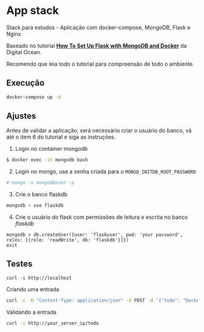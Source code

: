 # App stack

Stack para estudos - Aplicação com docker-compose, MongoDB, Flask e Nginx

Baseado no tutorial [**How To Set Up Flask with MongoDB and Docker**](https://www.digitalocean.com/community/tutorials/how-to-set-up-flask-with-mongodb-and-docker) da Digital Ocean.

Recomendo que leia todo o tutorial para compreensão de todo o ambiente.

## Execução

```bash
docker-compose up -d
```

## Ajustes

Antes de validar a aplicação, será necessário criar o usuário do banco, vá até o item 6 do tutorial e siga as instruções.

1. Login no container mongodb

```bash
$ docker exec -it mongodb bash
```

2. Login no mongo, use a senha criada para o ```MONGO_INITDB_ROOT_PASSWORD```

```bash
# mongo -u mongodbuser -p
```

3. Crie o banco flaskdb

```bash
mongodb > use flaskdb
```

4. Crie o usuário do flask com permissões de leitura e escrita no banco _flaskdb_

```
mongodb > db.createUser({user: 'flaskuser', pwd: 'your password', roles: [{role: 'readWrite', db: 'flaskdb'}]})
exit
```

## Testes

```
curl -i http://localhost
```

Criando uma entrada

```bash
curl -i -H "Content-Type: application/json" -X POST -d '{"todo": "Dockerize Flask application with MongoDB backend"}' http://localhost/todo
```

Validando a entrada

```bash
curl -i http://your_server_ip/todo
```
